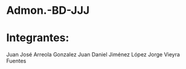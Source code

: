 # Admon.-BD-JJJ
# Integrantes:
Juan José Arreola Gonzalez
Juan Daniel Jiménez López
Jorge Vieyra Fuentes
